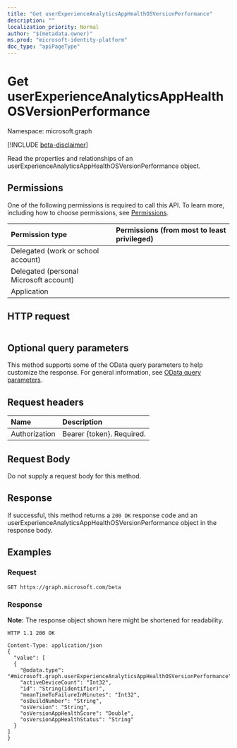 ```yaml
---
title: "Get userExperienceAnalyticsAppHealthOSVersionPerformance"
description: ""
localization_priority: Normal
author: "$(metadata.owner)"
ms.prod: "microsoft-identity-platform"
doc_type: "apiPageType"
---
```


# Get userExperienceAnalyticsAppHealthOSVersionPerformance

Namespace: microsoft.graph

[!INCLUDE [beta-disclaimer](../../includes/beta-disclaimer.md)]

Read the properties and relationships of an userExperienceAnalyticsAppHealthOSVersionPerformance object.

## Permissions

One of the following permissions is required to call this API. To learn more, including how to choose permissions, see [Permissions](/graph/permissions-reference).

| Permission type                        | Permissions (from most to least privileged) |
| :------------------------------------- | :------------------------------------------ |
| Delegated (work or school account)     |                                             |
| Delegated (personal Microsoft account) |                                             |
| Application                            |                                             |

## HTTP request

<!-- {
  "blockType": "ignored"
}
-->

```http

```

## Optional query parameters

This method supports some of the OData query parameters to help customize the response. For general information, see [OData query parameters](/graph/query-parameters).

## Request headers

| Name          | Description               |
| :------------ | :------------------------ |
| Authorization | Bearer {token}. Required. |

## Request Body

<!-- Actions and Functions -->

<!-- CRUD Methods -->

Do not supply a request body for this method.

## Response

If successful, this method returns a `200 OK` response code and an userExperienceAnalyticsAppHealthOSVersionPerformance object in the response body.

## Examples

### Request

<!-- {
  "blockType": "request",
  "name": "get_userexperienceanalyticsapphealthosversionperformance"
}
-->

```http
GET https://graph.microsoft.com/beta

```

### Response

**Note:** The response object shown here might be shortened for readability.

<!-- {
  "blockType": "response",
  "truncated": true,
  "@odata.type": "$(this.ReturnTypeFullName)"
}
-->

```http
HTTP 1.1 200 OK

Content-Type: application/json
{
  "value": [
  {
    "@odata.type": "#microsoft.graph.userExperienceAnalyticsAppHealthOSVersionPerformance",
    "activeDeviceCount": "Int32",
    "id": "String(identifier)",
    "meanTimeToFailureInMinutes": "Int32",
    "osBuildNumber": "String",
    "osVersion": "String",
    "osVersionAppHealthScore": "Double",
    "osVersionAppHealthStatus": "String"
  }
]
}

```
